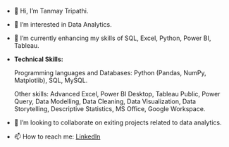 - 👋 Hi, I’m Tanmay Tripathi.
- 👀 I’m interested in Data Analytics.
- 🌱 I’m currently enhancing my skills of SQL, Excel, Python, Power BI, Tableau.
- **Technical Skills:**

  Programming languages and Databases: Python (Pandas, NumPy, Matplotlib), SQL, MySQL.

  Other skills: Advanced Excel, Power BI Desktop, Tableau Public, Power Query, Data Modelling, Data Cleaning, Data Visualization, Data Storytelling, Descriptive Statistics, MS Office, Google Workspace.
- 💞️ I’m looking to collaborate on exiting projects related to data analytics. 
- 📫 How to reach me: [LinkedIn](https://www.linkedin.com/in/tanmay-tripathi-2k/)

<!---
Tan-Tripathi/Tan-Tripathi is a ✨ special ✨ repository because its `README.md` (this file) appears on your GitHub profile.
You can click the Preview link to take a look at your changes.
--->
